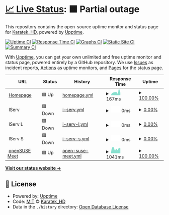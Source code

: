 # [📈 Live Status](https://KaratekHD.github.io/status): <!--live status--> **🟧 Partial outage**

This repository contains the open-source uptime monitor and status page for [Karatek_HD](karatek.net), powered by [Upptime](https://github.com/upptime/upptime).

[![Uptime CI](https://github.com/koj-co/upptime/workflows/Uptime%20CI/badge.svg)](https://github.com/koj-co/upptime/actions?query=workflow%3A%22Uptime+CI%22)
[![Response Time CI](https://github.com/koj-co/upptime/workflows/Response%20Time%20CI/badge.svg)](https://github.com/koj-co/upptime/actions?query=workflow%3A%22Response+Time+CI%22)
[![Graphs CI](https://github.com/koj-co/upptime/workflows/Graphs%20CI/badge.svg)](https://github.com/koj-co/upptime/actions?query=workflow%3A%22Graphs+CI%22)
[![Static Site CI](https://github.com/koj-co/upptime/workflows/Static%20Site%20CI/badge.svg)](https://github.com/koj-co/upptime/actions?query=workflow%3A%22Static+Site+CI%22)
[![Summary CI](https://github.com/koj-co/upptime/workflows/Summary%20CI/badge.svg)](https://github.com/koj-co/upptime/actions?query=workflow%3A%22Summary+CI%22)

With [Upptime](https://upptime.js.org), you can get your own unlimited and free uptime monitor and status page, powered entirely by a GitHub repository. We use [Issues](https://github.com/KaratekHD/status/issues) as incident reports, [Actions](https://github.com/KaratekHD/status/actions) as uptime monitors, and [Pages](https://KaratekHD.github.io/status) for the status page.

<!--start: status pages-->
<!-- This summary is generated by Upptime (https://github.com/upptime/upptime) -->
<!-- Do not edit this manually, your changes will be overwritten -->
<!-- prettier-ignore -->
| URL | Status | History | Response Time | Uptime |
| --- | ------ | ------- | ------------- | ------ |
| <img alt="" src="https://icons.duckduckgo.com/ip3/karatek.net.ico" height="13"> [Homepage](https://karatek.net) | 🟩 Up | [homepage.yml](https://github.com/KaratekHD/uptime/commits/HEAD/history/homepage.yml) | <details><summary><img alt="Response time graph" src="./graphs/homepage/response-time-week.png" height="20"> 167ms</summary><br><a href="https://KaratekHD.github.io/uptime/history/homepage"><img alt="Response time 247" src="https://img.shields.io/endpoint?url=https%3A%2F%2Fraw.githubusercontent.com%2FKaratekHD%2Fuptime%2FHEAD%2Fapi%2Fhomepage%2Fresponse-time.json"></a><br><a href="https://KaratekHD.github.io/uptime/history/homepage"><img alt="24-hour response time 131" src="https://img.shields.io/endpoint?url=https%3A%2F%2Fraw.githubusercontent.com%2FKaratekHD%2Fuptime%2FHEAD%2Fapi%2Fhomepage%2Fresponse-time-day.json"></a><br><a href="https://KaratekHD.github.io/uptime/history/homepage"><img alt="7-day response time 167" src="https://img.shields.io/endpoint?url=https%3A%2F%2Fraw.githubusercontent.com%2FKaratekHD%2Fuptime%2FHEAD%2Fapi%2Fhomepage%2Fresponse-time-week.json"></a><br><a href="https://KaratekHD.github.io/uptime/history/homepage"><img alt="30-day response time 269" src="https://img.shields.io/endpoint?url=https%3A%2F%2Fraw.githubusercontent.com%2FKaratekHD%2Fuptime%2FHEAD%2Fapi%2Fhomepage%2Fresponse-time-month.json"></a><br><a href="https://KaratekHD.github.io/uptime/history/homepage"><img alt="1-year response time 264" src="https://img.shields.io/endpoint?url=https%3A%2F%2Fraw.githubusercontent.com%2FKaratekHD%2Fuptime%2FHEAD%2Fapi%2Fhomepage%2Fresponse-time-year.json"></a></details> | <details><summary><a href="https://KaratekHD.github.io/uptime/history/homepage">100.00%</a></summary><a href="https://KaratekHD.github.io/uptime/history/homepage"><img alt="All-time uptime 99.99%" src="https://img.shields.io/endpoint?url=https%3A%2F%2Fraw.githubusercontent.com%2FKaratekHD%2Fuptime%2FHEAD%2Fapi%2Fhomepage%2Fuptime.json"></a><br><a href="https://KaratekHD.github.io/uptime/history/homepage"><img alt="24-hour uptime 100.00%" src="https://img.shields.io/endpoint?url=https%3A%2F%2Fraw.githubusercontent.com%2FKaratekHD%2Fuptime%2FHEAD%2Fapi%2Fhomepage%2Fuptime-day.json"></a><br><a href="https://KaratekHD.github.io/uptime/history/homepage"><img alt="7-day uptime 100.00%" src="https://img.shields.io/endpoint?url=https%3A%2F%2Fraw.githubusercontent.com%2FKaratekHD%2Fuptime%2FHEAD%2Fapi%2Fhomepage%2Fuptime-week.json"></a><br><a href="https://KaratekHD.github.io/uptime/history/homepage"><img alt="30-day uptime 100.00%" src="https://img.shields.io/endpoint?url=https%3A%2F%2Fraw.githubusercontent.com%2FKaratekHD%2Fuptime%2FHEAD%2Fapi%2Fhomepage%2Fuptime-month.json"></a><br><a href="https://KaratekHD.github.io/uptime/history/homepage"><img alt="1-year uptime 99.98%" src="https://img.shields.io/endpoint?url=https%3A%2F%2Fraw.githubusercontent.com%2FKaratekHD%2Fuptime%2FHEAD%2Fapi%2Fhomepage%2Fuptime-year.json"></a></details>
| <img alt="" src="https://iserv.de/user/sites/iserv/themes/iserv/images/favicon.ico" height="13"> IServ | 🟥 Down | [i-serv.yml](https://github.com/KaratekHD/uptime/commits/HEAD/history/i-serv.yml) | <details><summary><img alt="Response time graph" src="./graphs/i-serv/response-time-week.png" height="20"> 0ms</summary><br><a href="https://KaratekHD.github.io/uptime/history/i-serv"><img alt="Response time 718" src="https://img.shields.io/endpoint?url=https%3A%2F%2Fraw.githubusercontent.com%2FKaratekHD%2Fuptime%2FHEAD%2Fapi%2Fi-serv%2Fresponse-time.json"></a><br><a href="https://KaratekHD.github.io/uptime/history/i-serv"><img alt="24-hour response time 0" src="https://img.shields.io/endpoint?url=https%3A%2F%2Fraw.githubusercontent.com%2FKaratekHD%2Fuptime%2FHEAD%2Fapi%2Fi-serv%2Fresponse-time-day.json"></a><br><a href="https://KaratekHD.github.io/uptime/history/i-serv"><img alt="7-day response time 0" src="https://img.shields.io/endpoint?url=https%3A%2F%2Fraw.githubusercontent.com%2FKaratekHD%2Fuptime%2FHEAD%2Fapi%2Fi-serv%2Fresponse-time-week.json"></a><br><a href="https://KaratekHD.github.io/uptime/history/i-serv"><img alt="30-day response time 0" src="https://img.shields.io/endpoint?url=https%3A%2F%2Fraw.githubusercontent.com%2FKaratekHD%2Fuptime%2FHEAD%2Fapi%2Fi-serv%2Fresponse-time-month.json"></a><br><a href="https://KaratekHD.github.io/uptime/history/i-serv"><img alt="1-year response time 735" src="https://img.shields.io/endpoint?url=https%3A%2F%2Fraw.githubusercontent.com%2FKaratekHD%2Fuptime%2FHEAD%2Fapi%2Fi-serv%2Fresponse-time-year.json"></a></details> | <details><summary><a href="https://KaratekHD.github.io/uptime/history/i-serv">0.00%</a></summary><a href="https://KaratekHD.github.io/uptime/history/i-serv"><img alt="All-time uptime 83.06%" src="https://img.shields.io/endpoint?url=https%3A%2F%2Fraw.githubusercontent.com%2FKaratekHD%2Fuptime%2FHEAD%2Fapi%2Fi-serv%2Fuptime.json"></a><br><a href="https://KaratekHD.github.io/uptime/history/i-serv"><img alt="24-hour uptime 0.00%" src="https://img.shields.io/endpoint?url=https%3A%2F%2Fraw.githubusercontent.com%2FKaratekHD%2Fuptime%2FHEAD%2Fapi%2Fi-serv%2Fuptime-day.json"></a><br><a href="https://KaratekHD.github.io/uptime/history/i-serv"><img alt="7-day uptime 0.00%" src="https://img.shields.io/endpoint?url=https%3A%2F%2Fraw.githubusercontent.com%2FKaratekHD%2Fuptime%2FHEAD%2Fapi%2Fi-serv%2Fuptime-week.json"></a><br><a href="https://KaratekHD.github.io/uptime/history/i-serv"><img alt="30-day uptime 7.96%" src="https://img.shields.io/endpoint?url=https%3A%2F%2Fraw.githubusercontent.com%2FKaratekHD%2Fuptime%2FHEAD%2Fapi%2Fi-serv%2Fuptime-month.json"></a><br><a href="https://KaratekHD.github.io/uptime/history/i-serv"><img alt="1-year uptime 63.49%" src="https://img.shields.io/endpoint?url=https%3A%2F%2Fraw.githubusercontent.com%2FKaratekHD%2Fuptime%2FHEAD%2Fapi%2Fi-serv%2Fuptime-year.json"></a></details>
| <img alt="" src="https://iserv.de/user/sites/iserv/themes/iserv/images/favicon.ico" height="13"> IServ L | 🟥 Down | [i-serv-l.yml](https://github.com/KaratekHD/uptime/commits/HEAD/history/i-serv-l.yml) | <details><summary><img alt="Response time graph" src="./graphs/i-serv-l/response-time-week.png" height="20"> 0ms</summary><br><a href="https://KaratekHD.github.io/uptime/history/i-serv-l"><img alt="Response time 788" src="https://img.shields.io/endpoint?url=https%3A%2F%2Fraw.githubusercontent.com%2FKaratekHD%2Fuptime%2FHEAD%2Fapi%2Fi-serv-l%2Fresponse-time.json"></a><br><a href="https://KaratekHD.github.io/uptime/history/i-serv-l"><img alt="24-hour response time 0" src="https://img.shields.io/endpoint?url=https%3A%2F%2Fraw.githubusercontent.com%2FKaratekHD%2Fuptime%2FHEAD%2Fapi%2Fi-serv-l%2Fresponse-time-day.json"></a><br><a href="https://KaratekHD.github.io/uptime/history/i-serv-l"><img alt="7-day response time 0" src="https://img.shields.io/endpoint?url=https%3A%2F%2Fraw.githubusercontent.com%2FKaratekHD%2Fuptime%2FHEAD%2Fapi%2Fi-serv-l%2Fresponse-time-week.json"></a><br><a href="https://KaratekHD.github.io/uptime/history/i-serv-l"><img alt="30-day response time 0" src="https://img.shields.io/endpoint?url=https%3A%2F%2Fraw.githubusercontent.com%2FKaratekHD%2Fuptime%2FHEAD%2Fapi%2Fi-serv-l%2Fresponse-time-month.json"></a><br><a href="https://KaratekHD.github.io/uptime/history/i-serv-l"><img alt="1-year response time 758" src="https://img.shields.io/endpoint?url=https%3A%2F%2Fraw.githubusercontent.com%2FKaratekHD%2Fuptime%2FHEAD%2Fapi%2Fi-serv-l%2Fresponse-time-year.json"></a></details> | <details><summary><a href="https://KaratekHD.github.io/uptime/history/i-serv-l">0.00%</a></summary><a href="https://KaratekHD.github.io/uptime/history/i-serv-l"><img alt="All-time uptime 80.48%" src="https://img.shields.io/endpoint?url=https%3A%2F%2Fraw.githubusercontent.com%2FKaratekHD%2Fuptime%2FHEAD%2Fapi%2Fi-serv-l%2Fuptime.json"></a><br><a href="https://KaratekHD.github.io/uptime/history/i-serv-l"><img alt="24-hour uptime 0.00%" src="https://img.shields.io/endpoint?url=https%3A%2F%2Fraw.githubusercontent.com%2FKaratekHD%2Fuptime%2FHEAD%2Fapi%2Fi-serv-l%2Fuptime-day.json"></a><br><a href="https://KaratekHD.github.io/uptime/history/i-serv-l"><img alt="7-day uptime 0.00%" src="https://img.shields.io/endpoint?url=https%3A%2F%2Fraw.githubusercontent.com%2FKaratekHD%2Fuptime%2FHEAD%2Fapi%2Fi-serv-l%2Fuptime-week.json"></a><br><a href="https://KaratekHD.github.io/uptime/history/i-serv-l"><img alt="30-day uptime 7.96%" src="https://img.shields.io/endpoint?url=https%3A%2F%2Fraw.githubusercontent.com%2FKaratekHD%2Fuptime%2FHEAD%2Fapi%2Fi-serv-l%2Fuptime-month.json"></a><br><a href="https://KaratekHD.github.io/uptime/history/i-serv-l"><img alt="1-year uptime 63.52%" src="https://img.shields.io/endpoint?url=https%3A%2F%2Fraw.githubusercontent.com%2FKaratekHD%2Fuptime%2FHEAD%2Fapi%2Fi-serv-l%2Fuptime-year.json"></a></details>
| <img alt="" src="https://iserv.de/user/sites/iserv/themes/iserv/images/favicon.ico" height="13"> IServ S | 🟥 Down | [i-serv-s.yml](https://github.com/KaratekHD/uptime/commits/HEAD/history/i-serv-s.yml) | <details><summary><img alt="Response time graph" src="./graphs/i-serv-s/response-time-week.png" height="20"> 0ms</summary><br><a href="https://KaratekHD.github.io/uptime/history/i-serv-s"><img alt="Response time 674" src="https://img.shields.io/endpoint?url=https%3A%2F%2Fraw.githubusercontent.com%2FKaratekHD%2Fuptime%2FHEAD%2Fapi%2Fi-serv-s%2Fresponse-time.json"></a><br><a href="https://KaratekHD.github.io/uptime/history/i-serv-s"><img alt="24-hour response time 0" src="https://img.shields.io/endpoint?url=https%3A%2F%2Fraw.githubusercontent.com%2FKaratekHD%2Fuptime%2FHEAD%2Fapi%2Fi-serv-s%2Fresponse-time-day.json"></a><br><a href="https://KaratekHD.github.io/uptime/history/i-serv-s"><img alt="7-day response time 0" src="https://img.shields.io/endpoint?url=https%3A%2F%2Fraw.githubusercontent.com%2FKaratekHD%2Fuptime%2FHEAD%2Fapi%2Fi-serv-s%2Fresponse-time-week.json"></a><br><a href="https://KaratekHD.github.io/uptime/history/i-serv-s"><img alt="30-day response time 0" src="https://img.shields.io/endpoint?url=https%3A%2F%2Fraw.githubusercontent.com%2FKaratekHD%2Fuptime%2FHEAD%2Fapi%2Fi-serv-s%2Fresponse-time-month.json"></a><br><a href="https://KaratekHD.github.io/uptime/history/i-serv-s"><img alt="1-year response time 797" src="https://img.shields.io/endpoint?url=https%3A%2F%2Fraw.githubusercontent.com%2FKaratekHD%2Fuptime%2FHEAD%2Fapi%2Fi-serv-s%2Fresponse-time-year.json"></a></details> | <details><summary><a href="https://KaratekHD.github.io/uptime/history/i-serv-s">0.00%</a></summary><a href="https://KaratekHD.github.io/uptime/history/i-serv-s"><img alt="All-time uptime 80.34%" src="https://img.shields.io/endpoint?url=https%3A%2F%2Fraw.githubusercontent.com%2FKaratekHD%2Fuptime%2FHEAD%2Fapi%2Fi-serv-s%2Fuptime.json"></a><br><a href="https://KaratekHD.github.io/uptime/history/i-serv-s"><img alt="24-hour uptime 0.00%" src="https://img.shields.io/endpoint?url=https%3A%2F%2Fraw.githubusercontent.com%2FKaratekHD%2Fuptime%2FHEAD%2Fapi%2Fi-serv-s%2Fuptime-day.json"></a><br><a href="https://KaratekHD.github.io/uptime/history/i-serv-s"><img alt="7-day uptime 0.00%" src="https://img.shields.io/endpoint?url=https%3A%2F%2Fraw.githubusercontent.com%2FKaratekHD%2Fuptime%2FHEAD%2Fapi%2Fi-serv-s%2Fuptime-week.json"></a><br><a href="https://KaratekHD.github.io/uptime/history/i-serv-s"><img alt="30-day uptime 7.96%" src="https://img.shields.io/endpoint?url=https%3A%2F%2Fraw.githubusercontent.com%2FKaratekHD%2Fuptime%2FHEAD%2Fapi%2Fi-serv-s%2Fuptime-month.json"></a><br><a href="https://KaratekHD.github.io/uptime/history/i-serv-s"><img alt="1-year uptime 63.40%" src="https://img.shields.io/endpoint?url=https%3A%2F%2Fraw.githubusercontent.com%2FKaratekHD%2Fuptime%2FHEAD%2Fapi%2Fi-serv-s%2Fuptime-year.json"></a></details>
| <img alt="" src="https://static.opensuse.org/favicon.svg" height="13"> [openSUSE Meet](https://meet.opensuse.org) | 🟩 Up | [open-suse-meet.yml](https://github.com/KaratekHD/uptime/commits/HEAD/history/open-suse-meet.yml) | <details><summary><img alt="Response time graph" src="./graphs/open-suse-meet/response-time-week.png" height="20"> 1041ms</summary><br><a href="https://KaratekHD.github.io/uptime/history/open-suse-meet"><img alt="Response time 949" src="https://img.shields.io/endpoint?url=https%3A%2F%2Fraw.githubusercontent.com%2FKaratekHD%2Fuptime%2FHEAD%2Fapi%2Fopen-suse-meet%2Fresponse-time.json"></a><br><a href="https://KaratekHD.github.io/uptime/history/open-suse-meet"><img alt="24-hour response time 662" src="https://img.shields.io/endpoint?url=https%3A%2F%2Fraw.githubusercontent.com%2FKaratekHD%2Fuptime%2FHEAD%2Fapi%2Fopen-suse-meet%2Fresponse-time-day.json"></a><br><a href="https://KaratekHD.github.io/uptime/history/open-suse-meet"><img alt="7-day response time 1041" src="https://img.shields.io/endpoint?url=https%3A%2F%2Fraw.githubusercontent.com%2FKaratekHD%2Fuptime%2FHEAD%2Fapi%2Fopen-suse-meet%2Fresponse-time-week.json"></a><br><a href="https://KaratekHD.github.io/uptime/history/open-suse-meet"><img alt="30-day response time 913" src="https://img.shields.io/endpoint?url=https%3A%2F%2Fraw.githubusercontent.com%2FKaratekHD%2Fuptime%2FHEAD%2Fapi%2Fopen-suse-meet%2Fresponse-time-month.json"></a><br><a href="https://KaratekHD.github.io/uptime/history/open-suse-meet"><img alt="1-year response time 962" src="https://img.shields.io/endpoint?url=https%3A%2F%2Fraw.githubusercontent.com%2FKaratekHD%2Fuptime%2FHEAD%2Fapi%2Fopen-suse-meet%2Fresponse-time-year.json"></a></details> | <details><summary><a href="https://KaratekHD.github.io/uptime/history/open-suse-meet">100.00%</a></summary><a href="https://KaratekHD.github.io/uptime/history/open-suse-meet"><img alt="All-time uptime 99.89%" src="https://img.shields.io/endpoint?url=https%3A%2F%2Fraw.githubusercontent.com%2FKaratekHD%2Fuptime%2FHEAD%2Fapi%2Fopen-suse-meet%2Fuptime.json"></a><br><a href="https://KaratekHD.github.io/uptime/history/open-suse-meet"><img alt="24-hour uptime 100.00%" src="https://img.shields.io/endpoint?url=https%3A%2F%2Fraw.githubusercontent.com%2FKaratekHD%2Fuptime%2FHEAD%2Fapi%2Fopen-suse-meet%2Fuptime-day.json"></a><br><a href="https://KaratekHD.github.io/uptime/history/open-suse-meet"><img alt="7-day uptime 100.00%" src="https://img.shields.io/endpoint?url=https%3A%2F%2Fraw.githubusercontent.com%2FKaratekHD%2Fuptime%2FHEAD%2Fapi%2Fopen-suse-meet%2Fuptime-week.json"></a><br><a href="https://KaratekHD.github.io/uptime/history/open-suse-meet"><img alt="30-day uptime 99.83%" src="https://img.shields.io/endpoint?url=https%3A%2F%2Fraw.githubusercontent.com%2FKaratekHD%2Fuptime%2FHEAD%2Fapi%2Fopen-suse-meet%2Fuptime-month.json"></a><br><a href="https://KaratekHD.github.io/uptime/history/open-suse-meet"><img alt="1-year uptime 99.87%" src="https://img.shields.io/endpoint?url=https%3A%2F%2Fraw.githubusercontent.com%2FKaratekHD%2Fuptime%2FHEAD%2Fapi%2Fopen-suse-meet%2Fuptime-year.json"></a></details>

<!--end: status pages-->

[**Visit our status website →**](https://KaratekHD.github.io/status)

## 📄 License

- Powered by: [Upptime](https://github.com/upptime/upptime)
- Code: [MIT](./LICENSE) © [Karatek_HD](karatek.net)
- Data in the `./history` directory: [Open Database License](https://opendatacommons.org/licenses/odbl/1-0/)
